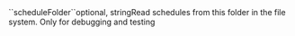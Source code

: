 <tr><td>``scheduleFolder``</td><td>optional, string</td><td>Read schedules from this folder in the file system. Only for debugging and testing</td><td></td><td></td></tr>
